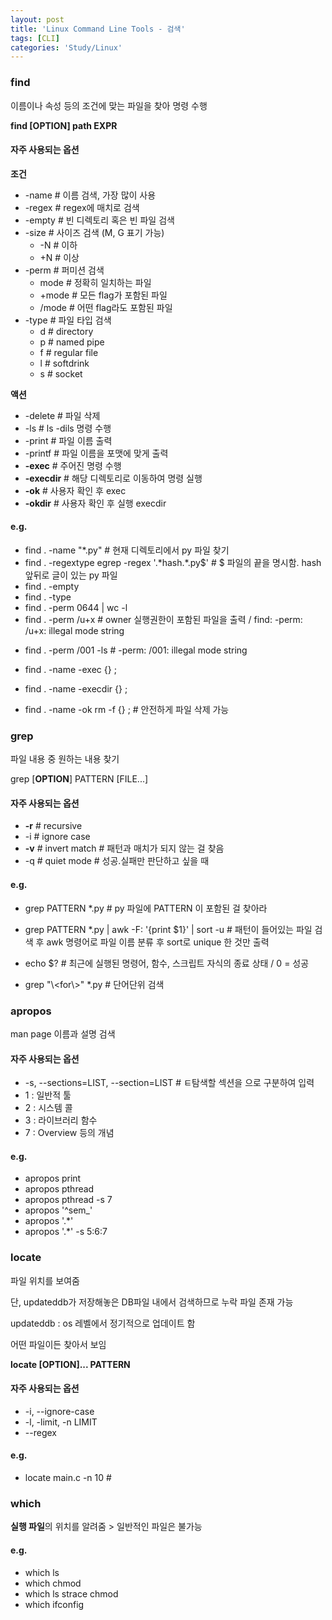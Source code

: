 ```yaml
---
layout: post
title: 'Linux Command Line Tools - 검색'
tags: [CLI]
categories: 'Study/Linux'
---
```



### find

이름이나 속성 등의 조건에 맞는 파일을 찾아 명령 수행

**find [OPTION] path EXPR**

#### 자주 사용되는 옵션

**조건**

- -name # 이름 검색, 가장 많이 사용
- -regex # regex에 매치로 검색
- -empty # 빈 디렉토리 혹은 빈 파일 검색
- -size # 사이즈 검색 (M, G 표기 가능)
  - -N # 이하
  - +N # 이상
- -perm # 퍼미션 검색
  - mode # 정확히 일치하는 파일
  - +mode # 모든 flag가 포함된 파일
  - /mode # 어떤 flag라도 포함된 파일
- -type # 파일 타입 검색
  - d # directory
  - p # named pipe
  - f # regular file
  - l # softdrink
  - s # socket

**액션**

- -delete # 파일 삭제
- -ls # ls -dils 명령 수행
- -print # 파일 이름 출력
- -printf # 파일 이름을 포맷에 맞게 출력
- **-exec** # 주어진 명령 수행
- **-execdir** # 해당 디렉토리로 이동하여 명령 실행
- **-ok** # 사용자 확인 후 exec
- **-okdir** # 사용자 확인 후 실행 execdir

#### e.g.

- find . -name "*.py" # 현재 디렉토리에서 py 파일 찾기
- find . -regextype egrep -regex '.\*hash.*.py$' # $ 파일의 끝을 명시함. hash 앞뒤로 글이 있는 py 파일
- find . -empty
- find . -type
- find . -perm 0644 | wc -l
- find . -perm /u+x  # owner 실행권한이 포함된 파일을 출력 / find: -perm: /u+x: illegal mode string

+ find . -perm /001 -ls # -perm: /001: illegal mode string

+ find . -name -exec {} \;
+ find . -name -execdir {} \;
+ find . -name -ok rm -f {} \; # 안전하게 파일 삭제 가능



### grep

파일 내용 중 원하는 내용 찾기

grep [**OPTION**] PATTERN [FILE...]

#### 자주 사용되는 옵션

+ **-r** # recursive
+ -i # ignore case
+ **-v** # invert match # 패턴과 매치가 되지 않는 걸 찾음
+ -q # quiet mode # 성공.실패만 판단하고 싶을 때

#### e.g.

+ grep PATTERN *.py # py 파일에 PATTERN 이 포함된 걸 찾아라
+ grep PATTERN *.py | awk -F: '{print $1}' | sort -u # 패턴이 들어있는 파일 검색 후 awk 명령어로 파일 이름 분류 후 sort로 unique 한 것만 출력

+ echo $? # 최근에 실행된 명령어, 함수, 스크립트 자식의 종료 상태 / 0 = 성공
+ grep "\\<for\\>" *.py # 단어단위 검색



### apropos

man page 이름과 설명 검색

#### 자주 사용되는 옵션

+ -s, --sections=LIST, --section=LIST # ㅌ탐색할 섹션을 으로 구분하여 입력
+ 1 : 일반적 툴
+ 2 : 시스템 콜
+ 3 : 라이브러리 함수
+ 7 : Overview 등의 개념

#### e.g.

+ apropos print
+ apropos pthread
+ apropos pthread -s 7
+ apropos '^sem_'
+ apropos '.*'
+ apropos '.*' -s 5:6:7



### locate

파일 위치를 보여줌

단, updateddb가 저장해놓은 DB파일 내에서 검색하므로 누락 파일 존재 가능

updateddb : os 레벨에서 정기적으로 업데이트 함

어떤 파일이든 찾아서 보임

**locate [OPTION]... PATTERN**

#### 자주 사용되는 옵션

+ -i, --ignore-case
+ -l, -limit, -n LIMIT
+ --regex



#### e.g.

+ locate main.c -n 10 #



### which

**실행 파일**의 위치를 알려줌 > 일반적인 파일은 불가능

#### e.g.

+ which ls
+ which chmod
+ which ls strace chmod
+ which ifconfig
